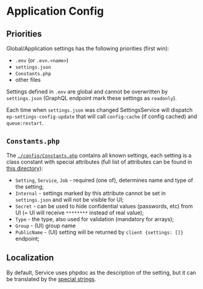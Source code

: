 # Application Config


## Priorities

Global/Application settings has the following priorities (first win):

- `.env` (or `.evn.<name>`)
- `settings.json`
- `Constants.php`
- other files

Settings defined in `.env` are global and cannot be overwritten by `settings.json` (GraphQL endpoint mark these settings as `readonly`).

Each time when `settings.json` was changed SettingsService will dispatch `ep-settings-config-update` that will call `config:cache` (if config cached) and `queue:restart`.


## `Constants.php`

The [`./config/Constants.php`](../../config/Constants.php) contains all known settings, each setting is a class constant with special attributes (full list of attributes can be found in [this directory](../../app/Services/Settings/Attributes)):

- `Setting`, `Service`, `Job` - required (one of), determines name and type of the setting;
- `Internal` - settings marked by this attribute cannot be set in `settings.json` and will not be visible for UI;
- `Secret` - can be used to hide confidential values (passwords, etc) from UI (= UI will receive `********` instead of real value);
- `Type` - the type, also used for validation (mandatory for arrays);
- `Group` - (UI) group name
- `PublicName` - (UI) setting will be returned by `client {settings: []}` endpoint;


## Localization

By default, Service uses phpdoc as the description of the setting, but it can be translated by the [special strings](Translation.md#settingsgroupsgroup).
